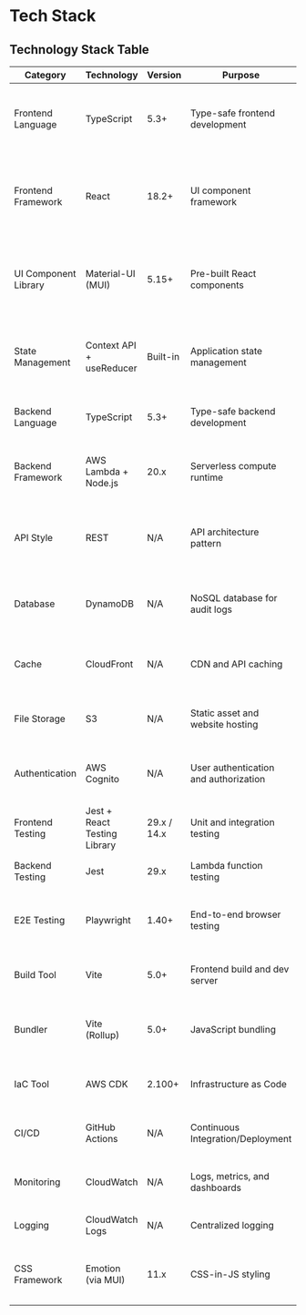 # Tech Stack

## Technology Stack Table

| Category             | Technology                   | Version     | Purpose                               | Rationale                                                        |
| -------------------- | ---------------------------- | ----------- | ------------------------------------- | ---------------------------------------------------------------- |
| Frontend Language    | TypeScript                   | 5.3+        | Type-safe frontend development        | Type safety reduces runtime errors and improves IDE support      |
| Frontend Framework   | React                        | 18.2+       | UI component framework                | Industry standard with vast ecosystem and AWS Amplify support    |
| UI Component Library | Material-UI (MUI)            | 5.15+       | Pre-built React components            | Provides professional UI components aligned with Material Design |
| State Management     | Context API + useReducer     | Built-in    | Application state management          | Sufficient for app complexity without Redux overhead             |
| Backend Language     | TypeScript                   | 5.3+        | Type-safe backend development         | Consistency with frontend and strong typing                      |
| Backend Framework    | AWS Lambda + Node.js         | 20.x        | Serverless compute runtime            | Native AWS integration with minimal cold start times             |
| API Style            | REST                         | N/A         | API architecture pattern              | Simple, well-understood pattern suitable for CRUD operations     |
| Database             | DynamoDB                     | N/A         | NoSQL database for audit logs         | Serverless, auto-scaling, perfect for append-only audit data     |
| Cache                | CloudFront                   | N/A         | CDN and API caching                   | Built-in with AWS, reduces latency globally                      |
| File Storage         | S3                           | N/A         | Static asset and website hosting      | Industry standard for static site hosting                        |
| Authentication       | AWS Cognito                  | N/A         | User authentication and authorization | Managed service with built-in security features                  |
| Frontend Testing     | Jest + React Testing Library | 29.x / 14.x | Unit and integration testing          | Standard React testing stack                                     |
| Backend Testing      | Jest                         | 29.x        | Lambda function testing               | Consistent with frontend tooling                                 |
| E2E Testing          | Playwright                   | 1.40+       | End-to-end browser testing            | Modern, fast, reliable cross-browser testing                     |
| Build Tool           | Vite                         | 5.0+        | Frontend build and dev server         | Fast builds with hot module replacement                          |
| Bundler              | Vite (Rollup)                | 5.0+        | JavaScript bundling                   | Integrated with Vite, optimized production builds                |
| IaC Tool             | AWS CDK                      | 2.100+      | Infrastructure as Code                | Type-safe infrastructure with TypeScript                         |
| CI/CD                | GitHub Actions               | N/A         | Continuous Integration/Deployment     | Free for public repos, good AWS integration                      |
| Monitoring           | CloudWatch                   | N/A         | Logs, metrics, and dashboards         | Native AWS service with Lambda integration                       |
| Logging              | CloudWatch Logs              | N/A         | Centralized logging                   | Automatic Lambda log aggregation                                 |
| CSS Framework        | Emotion (via MUI)            | 11.x        | CSS-in-JS styling                     | Integrated with Material-UI, dynamic styling                     |
